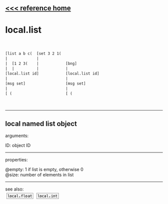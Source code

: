 [<<< reference home](ceammc_lib.md)
---

# local.list

```


[list a b c(  [set 3 2 1(
|             |
|  [1 2 3(    |            [bng]
|  |          |            |
[local.list id]            [local.list id]
|                          |
[msg set]                  [msg set]
|                          |
[ (                        [ (

            
```
---
local named list object
---
arguments:

ID: object ID<br>

---
properties:

@empty: 1 if list is
            empty, otherwise 0<br>
@size: number of
            elements in list<br>

---
see also:<br>
[![local.float](img/object_local.float.png)](local.float.md)
[![local.int](img/object_local.int.png)](local.int.md)
